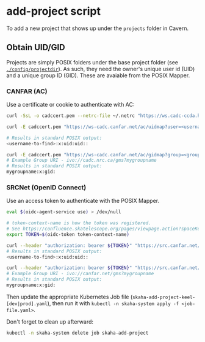 # add-project script

To add a new project that shows up under the `projects` folder in Cavern.

## Obtain UID/GID

Projects are simply POSIX folders under the base project folder (see [`./config/projectdir`](./config/projectdir)).  As such, they need the owner's unique user id (UID) and a unique group ID (GID).  These are avaiable from the POSIX Mapper.

### CANFAR (AC)

Use a certificate or cookie to authenticate with AC:

```sh
curl -SsL -o cadccert.pem --netrc-file ~/.netrc "https://ws.cadc-ccda.hia-iha.nrc-cnrc.gc.ca/cred/generate?daysValid=30"

curl -E cadccert.pem "https://ws-cadc.canfar.net/ac/uidmap?user=<username-to-find>"

# Results in standard POSIX output:
<username-to-find>:x:uid:uid::

curl -E cadccert.pem "https://ws-cadc.canfar.net/ac/gidmap?group=<group-uri-to-find>"
# Example Group URI - ivo://cadc.nrc.ca/gms?mygroupname
# Results in standard POSIX output:
mygroupname:x:gid:
```

### SRCNet (OpenID Connect)

Use an access token to authenticate with the POSIX Mapper.

```sh
eval $(oidc-agent-service use) > /dev/null

# token-context-name is how the token was registered.
# See https://confluence.skatelescope.org/pages/viewpage.action?spaceKey=SRCSC&title=RED-10+Using+oidc-agent+to+authenticate+to+OpenCADC+services
export TOKEN=$(oidc-token token-context-name)

curl --header "authorization: bearer ${TOKEN}" "https://src.canfar.net/posix-mapper/uid?user=<username-to-find>"
# Results in standard POSIX output:
<username-to-find>:x:uid:uid::

curl --header "authorization: bearer ${TOKEN}" "https://src.canfar.net/posix-mapper/uid?group=<group-uri-to-find>"
# Example Group URI - ivo://canfar.net/gms?mygroupname
# Results in standard POSIX output:
mygroupname:x:gid:

```

Then update the appropriate Kubernetes Job file (`skaha-add-project-keel-[dev|prod].yaml`), then run it with `kubectl -n skaha-system apply -f <job-file.yaml>`.

Don't forget to clean up afterward:
```sh
kubectl -n skaha-system delete job skaha-add-project
```